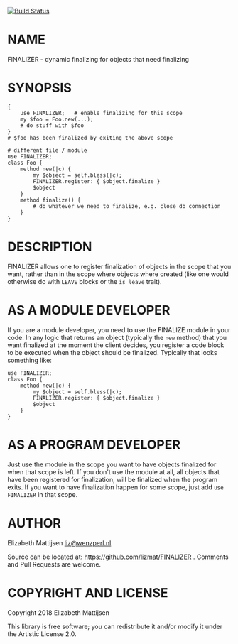 [![Build Status](https://travis-ci.org/lizmat/FINALIZER.svg?branch=master)](https://travis-ci.org/lizmat/FINALIZER)

NAME
====

FINALIZER - dynamic finalizing for objects that need finalizing

SYNOPSIS
========

    {
        use FINALIZER;   # enable finalizing for this scope
        my $foo = Foo.new(...);
        # do stuff with $foo
    }
    # $foo has been finalized by exiting the above scope

    # different file / module
    use FINALIZER;
    class Foo {
        method new(|c) {
            my $object = self.bless(|c);
            FINALIZER.register: { $object.finalize }
            $object
        }
        method finalize() {
            # do whatever we need to finalize, e.g. close db connection
        }
    }

DESCRIPTION
===========

FINALIZER allows one to register finalization of objects in the scope that you want, rather than in the scope where objects where created (like one would otherwise do with `LEAVE` blocks or the `is leave` trait).

AS A MODULE DEVELOPER
=====================

If you are a module developer, you need to use the FINALIZE module in your code. In any logic that returns an object (typically the `new` method) that you want finalized at the moment the client decides, you register a code block to be executed when the object should be finalized. Typically that looks something like:

    use FINALIZER;
    class Foo {
        method new(|c) {
            my $object = self.bless(|c);
            FINALIZER.register: { $object.finalize }
            $object
        }
    }

AS A PROGRAM DEVELOPER
======================

Just use the module in the scope you want to have objects finalized for when that scope is left. If you don't use the module at all, all objects that have been registered for finalization, will be finalized when the program exits. If you want to have finalization happen for some scope, just add `use FINALIZER` in that scope.

AUTHOR
======

Elizabeth Mattijsen <liz@wenzperl.nl>

Source can be located at: https://github.com/lizmat/FINALIZER . Comments and Pull Requests are welcome.

COPYRIGHT AND LICENSE
=====================

Copyright 2018 Elizabeth Mattijsen

This library is free software; you can redistribute it and/or modify it under the Artistic License 2.0.

